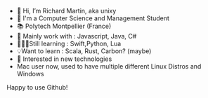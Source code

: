 - 👋 Hi, I’m Richard Martin, aka unixy
- 👀 I'm a Computer Science and Management Student
- 📚 Polytech Montpellier (France)
- 👾 Mainly work with  : Javascript, Java, C#
- 👨🏻‍🎓Still learning : Swift,Python, Lua
- 💡Want to learn : Scala, Rust, Carbon? (maybe)
- 💾 Interested in new technologies
- Mac user now, used to have multiple different Linux Distros and Windows

Happy to use Github!

